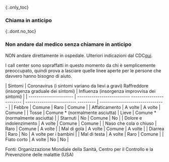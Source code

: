 {:.only_toc} 
### Chiama in anticipo 

{:.dont.no_toc}
### Non andare dal medico senza chiamare in anticipo 

NON andare direttamente in ospedale. Ulteriori indicazioni dal CDC[qui](https://www.cdc.gov/coronavirus/2019-ncov/about/steps-when-sick.html). 

I call center sono sopraffatti in questo momento da chi è semplicemente preoccupato, quindi prova a lasciare quelle linee aperte per le persone che davvero hanno bisogno di aiuto. 

 <div class="table-wrap" markdown="1"> 
 
 | Sintomi | Coronavirus (i sintomi variano da lievi a gravi) Raffreddore (insorgenza graduale dei sintomi) | Influenza (insorgenza improvvisa dei sintomi) | 
 | ---------------------- | -------------------------- ------------------------ | ------------------------- --------- | -------------------------------- | 
 | Febbre | Comune | Raro | Comune | 
 | Affaticamento | A volte | A volte | Comune | 
 | Tosse | Comune * (normalmente asciutta) | Lieve | Comune * (normalmente asciutta) | 
 | Starnuti | No | Comune | No | 
 | Dolore e indolenzimento | A volte | Comune | Comune | 
 | Naso che cola o chiuso | Raro | Comune | A volte | 
 | Mal di gola | A volte | Comune | A volte | 
 | Diarrea | Raro | No | A volte per i bambini | 
 | Mal di testa | A volte | Raro | Comune | 
 | Fiato corto | A volte | No | No | 

 </div> 
 
 Fonti: Organizzazione Mondiale della Sanità, Centro per il Controllo e la Prevenzione delle malattie (USA)
